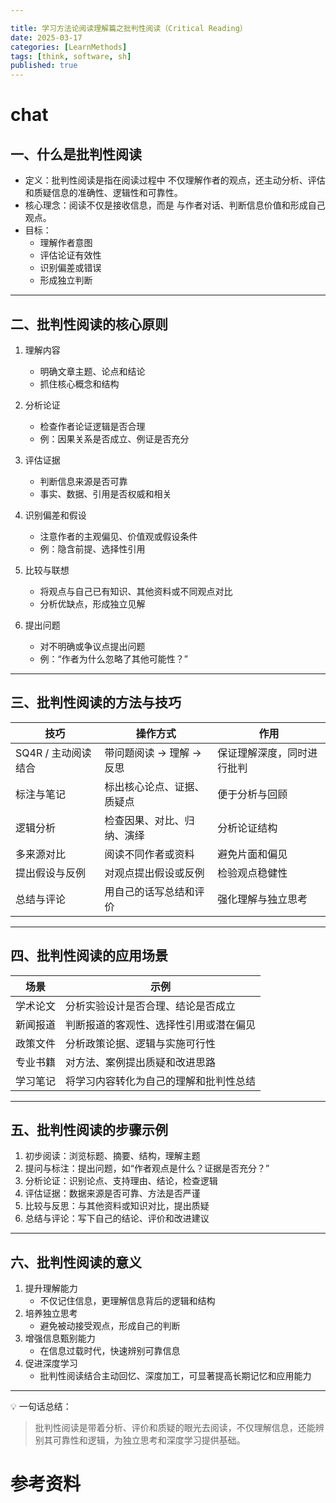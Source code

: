 ```yaml
---

title: 学习方法论阅读理解篇之批判性阅读（Critical Reading）
date: 2025-03-17
categories: [LearnMethods]
tags: [think, software, sh]
published: true
---
```




# chat

## 一、什么是批判性阅读

- 定义：批判性阅读是指在阅读过程中 不仅理解作者的观点，还主动分析、评估和质疑信息的准确性、逻辑性和可靠性。  
- 核心理念：阅读不仅是接收信息，而是 与作者对话、判断信息价值和形成自己观点。  
- 目标：
  - 理解作者意图  
  - 评估论证有效性  
  - 识别偏差或错误  
  - 形成独立判断  

---

## 二、批判性阅读的核心原则

1. 理解内容
   - 明确文章主题、论点和结论  
   - 抓住核心概念和结构  

2. 分析论证
   - 检查作者论证逻辑是否合理  
   - 例：因果关系是否成立、例证是否充分  

3. 评估证据
   - 判断信息来源是否可靠  
   - 事实、数据、引用是否权威和相关  

4. 识别偏差和假设
   - 注意作者的主观偏见、价值观或假设条件  
   - 例：隐含前提、选择性引用  

5. 比较与联想
   - 将观点与自己已有知识、其他资料或不同观点对比  
   - 分析优缺点，形成独立见解  

6. 提出问题
   - 对不明确或争议点提出问题  
   - 例：“作者为什么忽略了其他可能性？”  

---

## 三、批判性阅读的方法与技巧

| 技巧 | 操作方式 | 作用 |
|------|----------|------|
| SQ4R / 主动阅读结合 | 带问题阅读 → 理解 → 反思 | 保证理解深度，同时进行批判 |
| 标注与笔记 | 标出核心论点、证据、质疑点 | 便于分析与回顾 |
| 逻辑分析 | 检查因果、对比、归纳、演绎 | 分析论证结构 |
| 多来源对比 | 阅读不同作者或资料 | 避免片面和偏见 |
| 提出假设与反例 | 对观点提出假设或反例 | 检验观点稳健性 |
| 总结与评论 | 用自己的话写总结和评价 | 强化理解与独立思考 |

---

## 四、批判性阅读的应用场景

| 场景 | 示例 |
|------|------|
| 学术论文 | 分析实验设计是否合理、结论是否成立 |
| 新闻报道 | 判断报道的客观性、选择性引用或潜在偏见 |
| 政策文件 | 分析政策论据、逻辑与实施可行性 |
| 专业书籍 | 对方法、案例提出质疑和改进思路 |
| 学习笔记 | 将学习内容转化为自己的理解和批判性总结 |

---

## 五、批判性阅读的步骤示例

1. 初步阅读：浏览标题、摘要、结构，理解主题  
2. 提问与标注：提出问题，如“作者观点是什么？证据是否充分？”  
3. 分析论证：识别论点、支持理由、结论，检查逻辑  
4. 评估证据：数据来源是否可靠、方法是否严谨  
5. 比较与反思：与其他资料或知识对比，提出质疑  
6. 总结与评论：写下自己的结论、评价和改进建议  

---

## 六、批判性阅读的意义

1. 提升理解能力  
   - 不仅记住信息，更理解信息背后的逻辑和结构  
2. 培养独立思考  
   - 避免被动接受观点，形成自己的判断  
3. 增强信息甄别能力  
   - 在信息过载时代，快速辨别可靠信息  
4. 促进深度学习  
   - 批判性阅读结合主动回忆、深度加工，可显著提高长期记忆和应用能力  

---

💡 一句话总结：  

> 批判性阅读是带着分析、评价和质疑的眼光去阅读，不仅理解信息，还能辨别其可靠性和逻辑，为独立思考和深度学习提供基础。  

# 参考资料


